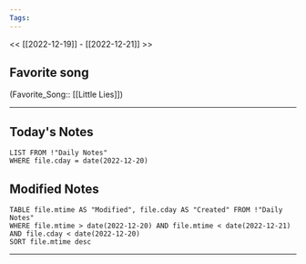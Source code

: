 ```yaml
---
Tags:
---
```

<< [[2022-12-19]] - [[2022-12-21]] >>
## Favorite song
(Favorite_Song:: [[Little Lies]])
___
## Today's Notes
```dataview
LIST FROM !"Daily Notes"
WHERE file.cday = date(2022-12-20)
```
## Modified Notes
```dataview
TABLE file.mtime AS "Modified", file.cday AS "Created" FROM !"Daily Notes" 
WHERE file.mtime > date(2022-12-20) AND file.mtime < date(2022-12-21) AND file.cday < date(2022-12-20)
SORT file.mtime desc
```
___
